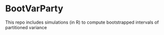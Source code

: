 # BootVarParty
This repo includes simulations (in R) to compute bootstrapped intervals of partitioned variance
